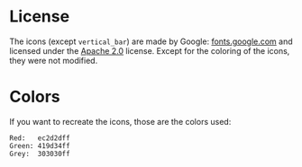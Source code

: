 # License
The icons (except `vertical_bar`) are made by Google: [fonts.google.com](https://fonts.google.com) and licensed under the 
[Apache 2.0](https://www.apache.org/licenses/LICENSE-2.0.html) license. Except for the coloring of the icons, they were not modified.


# Colors
If you want to recreate the icons, those are the colors used:
```
Red:   ec2d2dff
Green: 419d34ff
Grey:  303030ff
```
